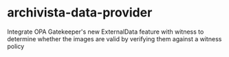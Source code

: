 # archivista-data-provider
Integrate OPA Gatekeeper's new ExternalData feature with witness to determine whether the images are valid by verifying them against a witness policy
